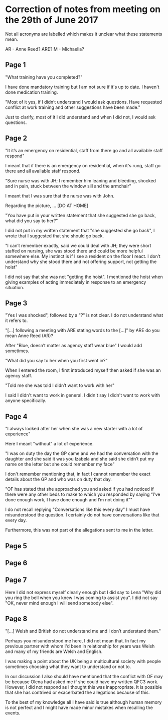 # Correction of notes from meeting on the 29th of June 2017

Not all acronyms are labelled which makes it unclear what these statements
mean.

AR - Anne Reed?
ARE?
M - Michaella?

## Page 1


"What training have you completed?"

I have done mandatory training but I am not sure if it's up to date. I haven't
done medication training.

"Most of it yes, if I didn’t understand I would ask questions.
Have requested conflict at work training and other suggestions have been
made."

Just to clarify, most of it I did understand and when I did not, I would ask
questions.


## Page 2

"It it’s an emergency on residential, staff from there go and all available
staff respond"

I meant that if there is an emergency on residential, when it's rung,
staff go there and all available staff respond.

"Sure nurse was with JH; I remember him leaning and bleeding, shocked and
in pain, stuck between the window sill and the armchair"

I meant that I was sure that the nurse was with John.

Regarding the picture, ... [DO AT HOME]

"You have put in your written statement that she suggested she go back,
what did you say to her?"

I did not put in my written statement that "she suggested she go back",
I wrote that I suggested that she should go back.

"I can’t remember exactly, said we could deal with JH; they were
short staffed on nursing, she was stood there and could be more helpful
somewhere else.  My instinct is if I see a resident on the floor I react.
I don’t understand why she stood there and not offering support, not
getting the hoist"

I did not say that she was not "getting the hoist". I mentioned the hoist when
giving examples of acting immediately in response to an emergency situation.

## Page 3

"Yes I was shocked", followed by a "?" is not clear. I do not understand what
it refers to.

"[...] following a meeting with ARE stating words to the [...]"
by ARE do you mean Anne Reed (AR)?

After "Blue, doesn’t matter as agency staff wear blue" I would add
sometimes.

"What did you say to her when you first went in?"

When I entered the room, I first introduced myself then asked if she
was an agency staff.

"Told me she was told I didn’t want to work with her"

I said I didn't want to work in general. I didn't say I didn't want to work
with anyone specifically.

## Page 4

"I always looked after her when she was a new starter with a lot of
experience"

Here I meant "without" a lot of experience.

"I was on duty the day the GP came and we had the conversation with the
daughter and she said it was you Izabela and she said she didn’t put my
name on the letter but she could remember my face"

I don't remember mentioning that, in fact I cannot remember the exact details
about the GP and who was on duty that day.

"OF has stated that she approached you and asked if you had noticed if there
were any other beds to make to which you responded by saying “I’ve done
enough work, I have done enough and I’m not doing it”"

I do not recall replying "Conversations like this every day" I must have
misunderstood the question. I certainly do not have conversations like that
every day.

Furthermore, this was not part of the allegations sent to me in the letter.

## Page 5

## Page 6

## Page 7

Here I did not express myself clearly enough but I did say to Lena "Why did you ring the bell when you knew I was coming to assist you". I did not say "OK, never mind enough I will send somebody else".

## Page 8

"[...] Welsh and British do not understand me and I don’t understand them."

Perhaps you misunderstood me here, I did not mean that.  In fact my previous partner with whom I'd been in relationship for years was Welsh and many of my friends are Welsh and English.

I was making a point about the UK being a multicultural society with people sometimes choosing what they want to understand or not to.

In our discussion I also should have mentioned that the conflict with OF may be because Olena had asked me if she could have my written QFC3 work.  However, I did not respond as I thought this was inappropriate.  It is possible that she has contrived or exacerbated the allegations because of this.

To the best of my knowledge all I have said is true although human memory is not perfect and I might have made minor mistakes when recalling the events.
